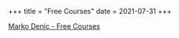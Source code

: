 +++
title = "Free Courses"
date = 2021-07-31
+++

[Marko Denic - Free Courses](https://markodenic.com/free-courses/)